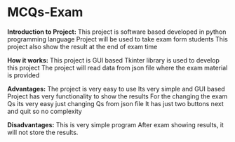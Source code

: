 # MCQs-Exam
<b>Introduction to Project:</b>
This project is software based developed in python programming language
Project will be used to take exam form students 
This project also show the result at the end of exam time

<b>How it works:</b>
This project is GUI based 
Tkinter library is used to develop this project
The project will read data from json file where the exam material is provided

<b>Advantages:</b>
The project is very easy to use 
Its very simple and GUI based 
Project has very functionality to show the results
For the changing the exam Qs its very easy just changing Qs from json file
It has just two buttons next and quit so no complexity

<b>Disadvantages:</b>
This is very simple program 
After exam showing results, it will not store the results.

